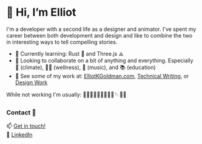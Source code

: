 # 👋 Hi, I’m Elliot

I'm a developer with a second life as a designer and animator. I've spent my career between both development and design and like to combine the two in interesting ways to tell compelling stories. 

- 🌱 Currently learning: Rust 🦀 and Three.js ⟁
- 💞️ Looking to collaborate on a bit of anything and everything. Especially 🌱 (climate), 🏃‍♂️ (wellness), 🎼 (music), and 📚 (education)
- 👀 See some of my work at: [ElliotKGoldman.com](ElliotKGoldman.com), [Technical Writing](https://github.com/Elliot-KG/Technical_and_UX_Writing/blob/main/README.md), or [Design Work](ElliotKG.com)

While not working I'm usually: 🌲🏃🧗🍵🧋🎨🥁🎹🎵🪡🧶🌲

### Contact 📧

📫 [Get in touch!](mailto:ElliotKGoldman@gmail.com)<br>
💼 [LinkedIn](https://www.linkedin.com/in/elliot-k-goldman/)<br>



<!---
Elliot-KG/Elliot-KG is a ✨ special ✨ repository because its `README.md` (this file) appears on your GitHub profile.
You can click the Preview link to take a look at your changes.
--->
